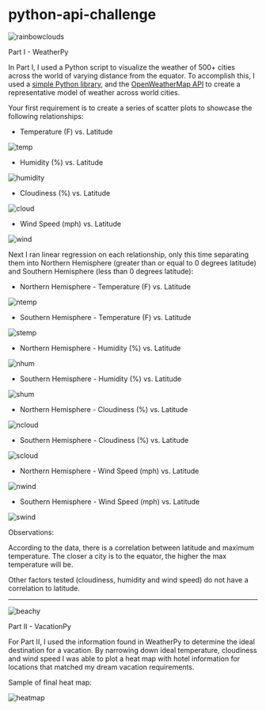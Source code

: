 # python-api-challenge

![rainbowclouds](https://github.com/celeste1030/python-api-challenge/blob/main/extras/rainbowweather.jpg)

 Part I - WeatherPy

In Part I, I used a Python script to visualize the weather of 500+ cities across the world of varying distance from the equator. To accomplish this, I used a [simple Python library](https://pypi.python.org/pypi/citipy), and the [OpenWeatherMap API](https://openweathermap.org/api) to create a representative model of weather across world cities.

Your first requirement is to create a series of scatter plots to showcase the following relationships:

* Temperature (F) vs. Latitude

![temp](https://github.com/celeste1030/python-api-challenge/blob/main/Images/LatitudeVsMaxTemp.png)

* Humidity (%) vs. Latitude

![humidity](https://github.com/celeste1030/python-api-challenge/blob/main/Images/LatitudeVsHumidity.png)

* Cloudiness (%) vs. Latitude

![cloud](https://github.com/celeste1030/python-api-challenge/blob/main/Images/LatitudeVsCloudiness.png)

* Wind Speed (mph) vs. Latitude

![wind](https://github.com/celeste1030/python-api-challenge/blob/main/Images/LatitudeVsWindSpeed.png)

Next I ran linear regression on each relationship, only this time separating them into Northern Hemisphere (greater than or equal to 0 degrees latitude) and Southern Hemisphere (less than 0 degrees latitude):


* Northern Hemisphere - Temperature (F) vs. Latitude

![ntemp](https://github.com/celeste1030/python-api-challenge/blob/main/Images/NorthLatitudeVsMaxTemp.png)

* Southern Hemisphere - Temperature (F) vs. Latitude

![stemp](https://github.com/celeste1030/python-api-challenge/blob/main/Images/SouthLatitudeVsMaxTemp.png)

* Northern Hemisphere - Humidity (%) vs. Latitude

![nhum](https://github.com/celeste1030/python-api-challenge/blob/main/Images/NorthLatitudeVsHumidity.png)

* Southern Hemisphere - Humidity (%) vs. Latitude

![shum](https://github.com/celeste1030/python-api-challenge/blob/main/Images/SouthLatitudeVsHumidity.png)

* Northern Hemisphere - Cloudiness (%) vs. Latitude

![ncloud](https://github.com/celeste1030/python-api-challenge/blob/main/Images/NorthLatitudeVsCloudiness.png)

* Southern Hemisphere - Cloudiness (%) vs. Latitude

![scloud](https://github.com/celeste1030/python-api-challenge/blob/main/Images/SouthLatitudeVsCloudiness.png)

* Northern Hemisphere - Wind Speed (mph) vs. Latitude

![nwind](https://github.com/celeste1030/python-api-challenge/blob/main/Images/NorthLatitudeVsWindSpeed.png)

* Southern Hemisphere - Wind Speed (mph) vs. Latitude

![swind](https://github.com/celeste1030/python-api-challenge/blob/main/Images/SouthLatitudeVsWindSpeed.png)

Observations:

According to the data, there is a correlation between latitude and maximum temperature.  The closer a city is to the equator, the higher the max temperature will be.

Other factors tested (cloudiness, humidity and wind speed) do not have a correlation to latitude.

--------------------------------------

![beachy](https://github.com/celeste1030/python-api-challenge/blob/main/extras/beach%20scene.jpg)

Part II - VacationPy

For Part II, I used the information found in WeatherPy to determine the ideal destination for a vacation.  By narrowing down ideal temperature, cloudiness and wind speed I was able to plot a heat map with hotel information for locations that matched my dream vacation requirements.

Sample of final heat map:

![heatmap](https://github.com/celeste1030/python-api-challenge/blob/main/Images/hotelheatmapsample.png)





